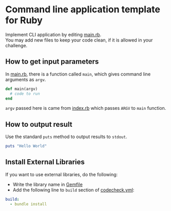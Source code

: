 # Command line application template for Ruby

Implement CLI application by editing [main.rb](app/main.rb).  
You may add new files to keep your code clean, if it is allowed in your challenge.

## How to get input parameters

In [main.rb](app/main.rb), there is a function called `main`, which gives command line arguments as `argv`.

``` rb
def main(argv)
  # code to run
end
```

`argv` passed here is came from [index.rb](index.rb) which passes `ARGV` to `main` function.

## How to output result
Use the standard `puts` method to output results to `stdout`.

``` ruby
puts "Hello World"
```

## Install External Libraries
If you want to use external libraries, do the following:

- Write the library name in [Gemfile](Gemfile)
- Add the following line to `build` section of [codecheck.yml](codecheck.yml):

``` yaml
build:
  - bundle install
```

